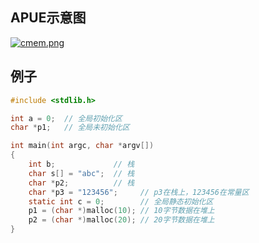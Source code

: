 ## APUE示意图

[![cmem.png](https://i.postimg.cc/cJkgvSbF/cmem.png)](https://postimg.cc/cKY4zVZ3)

## 例子

```c
#include <stdlib.h>

int a = 0;  // 全局初始化区
char *p1;   // 全局未初始化区

int main(int argc, char *argv[])
{
    int b;             // 栈
    char s[] = "abc";  // 栈
    char *p2;          // 栈
    char *p3 = "123456";     // p3在栈上，123456在常量区
    static int c = 0;        // 全局静态初始化区
    p1 = (char *)malloc(10); // 10字节数据在堆上
    p2 = (char *)malloc(20); // 20字节数据在堆上
}
```

